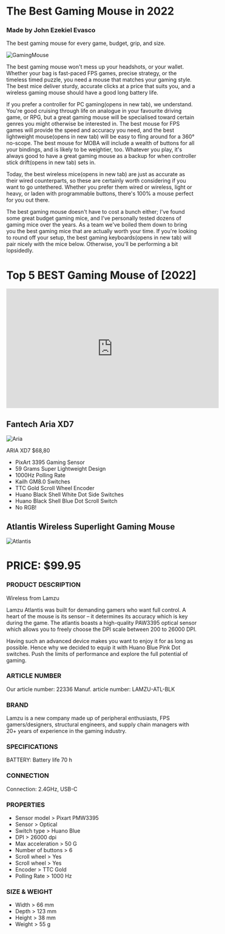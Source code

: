 # The Best Gaming Mouse in 2022
### Made by John Ezekiel Evasco
The best gaming mouse for every game, budget, grip, and size.

![GamingMouse](https://tse3.mm.bing.net/th?id=OIP.4m-8hiqKz3FIUpPYbJYNVwHaEK&pid=Api&P=0)

The best gaming mouse won't mess up your headshots, or your wallet. Whether your bag is fast-paced FPS games, precise strategy, or the timeless timed puzzle, you need a mouse that matches your gaming style. The best mice deliver sturdy, accurate clicks at a price that suits you, and a wireless gaming mouse should have a good long battery life.

If you prefer a controller for PC gaming(opens in new tab), we understand. You're good cruising through life on analogue in your favourite driving game, or RPG, but a great gaming mouse will be specialised toward certain genres you might otherwise be interested in. The best mouse for FPS games will provide the speed and accuracy you need, and the best lightweight mouse(opens in new tab) will be easy to fling around for a 360° no-scope. The best mouse for MOBA will include a wealth of buttons for all your bindings, and is likely to be weightier, too. Whatever you play, it's always good to have a great gaming mouse as a backup for when controller stick drift(opens in new tab) sets in.

Today, the best wireless mice(opens in new tab) are just as accurate as their wired counterparts, so these are certainly worth considering if you want to go untethered. Whether you prefer them wired or wireless, light or heavy, or laden with programmable buttons, there's 100% a mouse perfect for you out there. 

The best gaming mouse doesn't have to cost a bunch either; I've found some great budget gaming mice, and I've personally tested dozens of gaming mice over the years. As a team we've boiled them down to bring you the best gaming mice that are actually worth your time. If you're looking to round off your setup, the best gaming keyboards(opens in new tab) will pair nicely with the mice below. Otherwise, you'll be performing a bit lopsidedly.

# Top 5 BEST Gaming Mouse of [2022]
<iframe width="560" height="315" src="https://www.youtube.com/embed/4a7wifMvZcg" title="YouTube video player" frameborder="0" allow="accelerometer; autoplay; clipboard-write; encrypted-media; gyroscope; picture-in-picture" allowfullscreen></iframe>


## Fantech Aria XD7

![Aria](https://fantechworld.com/wp-content/uploads/2022/07/Aria-XD7-Superlightweight-1000x563.jpg)

ARIA XD7
$68,80

- PixArt 3395 Gaming Sensor
- 59 Grams Super Lightweight Design
- 1000Hz Polling Rate
- Kailh GM8.0 Switches
- TTC Gold Scroll Wheel Encoder
- Huano Black Shell White Dot Side Switches
- Huano Black Shell Blue Dot Scroll Switch
- No RGB!


## Atlantis Wireless Superlight Gaming Mouse

![Atlantis](https://www.maxgaming.com/bilder/artiklar/zoom/22169_4.jpg?m=1661150334)

# PRICE: $99.95

### PRODUCT DESCRIPTION

Wireless
 from 
Lamzu

Lamzu Atlantis was built for demanding gamers who want full control. A heart of the mouse is its sensor – it determines its accuracy which is key during the game. The atlantis boasts a high-quality PAW3395 optical sensor which allows you to freely choose the DPI scale between 200 to 26000 DPI.

Having such an advanced device makes you want to enjoy it for as long as possible. Hence why we decided to equip it with Huano Blue Pink Dot switches. Push the limits of performance and explore the full potential of gaming.

### ARTICLE NUMBER

Our article number: 22336
Manuf. article number: LAMZU-ATL-BLK

### BRAND
Lamzu is a new company made up of peripheral enthusiasts, FPS gamers/designers, structural engineers, and supply chain managers with 20+ years of experience in the gaming industry.

### SPECIFICATIONS
BATTERY:
Battery life	70 h
### CONNECTION
Connection: 2.4GHz, USB-C

### PROPERTIES
- Sensor model	> Pixart PMW3395
- Sensor	 > Optical
- Switch type	 > Huano Blue
- DPI > 26000 dpi
- Max acceleration	 > 50 G
- Number of buttons	 > 6
- Scroll wheel	 > Yes
- Scroll wheel	 > Yes
- Encoder	 > TTC Gold
- Polling Rate	 > 1000 Hz

### SIZE & WEIGHT
- Width	> 66 mm
- Depth	> 123 mm
- Height	> 38 mm
- Weight > 55 g




